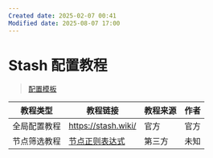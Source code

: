 ```yaml
---
Created date: 2025-02-07 00:41
Modified date: 2025-08-07 17:00
---
```

# Stash 配置教程

> [配置模板](https://github.com/LaolunsiG/PCR/tree/main/Config_File/Stash)

| 教程类型   | 教程链接                                                                                                                                          | 教程来源 | 作者  |
| ------ | --------------------------------------------------------------------------------------------------------------------------------------------- | ---- | --- |
| 全局配置教程 | https://stash.wiki/                                                                                                                           | 官方   | 官方  |
| 节点筛选教程 | [节点正则表达式](https://github.com/LaolunsiG/PCR/blob/main/Agency_Wiki/%E8%8A%82%E7%82%B9%E7%9A%84%E6%AD%A3%E5%88%99%E8%A1%A8%E8%BE%BE%E5%BC%8F.md) | 第三方  | 未知  |
